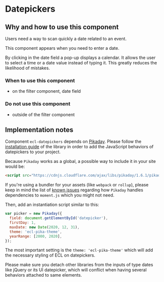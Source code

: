 # Datepickers

## Why and how to use this component

Users need a way to scan quickly a date related to an event.

This component appears when you need to enter a date.

By clicking in the date field a pop-up displays a calendar. It allows the user
to select a time or a date value instead of typing it. This greatly reduces the
likelihood of mistakes.

### When to use this component

- on the filter component, date field

### Do not use this component

- outside of the filter component

## Implementation notes

Component `ecl-datepickers` depends on [Pikaday](https://github.com/dbushell/Pikaday). Please follow the [installation guide](https://github.com/dbushell/Pikaday#installation) of the library in order to add the JavaScript behaviors of datepickers to your project.

Because `Pikaday` works as a global, a possible way to include it in your site would be:

```html
<script src="https://cdnjs.cloudflare.com/ajax/libs/pikaday/1.6.1/pikaday.min.js"></script>
```

If you're using a bundler for your assets (like `webpack` or `rollup`), please keep in mind the list of [known issues](https://github.com/dbushell/Pikaday/search?q=moment&type=Issues&utf8=%E2%9C%93) regarding how `Pikaday` handles dependencies to `moment.js` which you might not need.

Then, add an instantiation script similar to this:

```javascript
var picker = new Pikaday({
  field: document.getElementById('datepicker'),
  firstDay: 1,
  maxDate: new Date(2020, 12, 31),
  theme: 'ecl-pika-theme',
  yearRange: [2000, 2020],
});
```

The most important setting is the `theme: 'ecl-pika-theme'` which will add the necessary styling of ECL on datepickers.

Please make sure you detach other libraries from the inputs of type dates like jQuery or its UI datepicker, which will conflict when having several behaviors attached to same elements.
